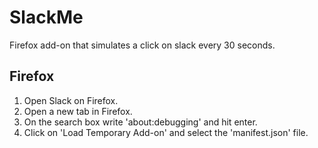 # SlackMe
Firefox add-on that simulates a click on slack every 30 seconds.

## Firefox
1. Open Slack on Firefox.
2. Open a new tab in Firefox.
3. On the search box write 'about:debugging' and hit enter.
4. Click on 'Load Temporary Add-on' and select the 'manifest.json' file.
